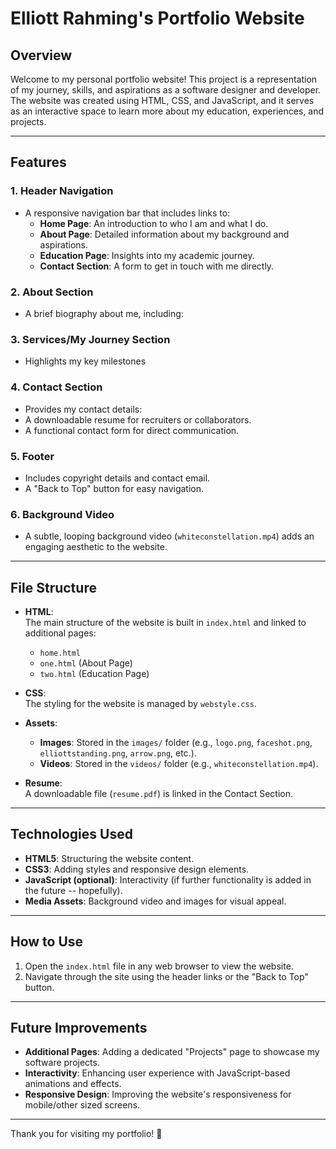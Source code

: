 # Elliott Rahming's Portfolio Website

## Overview

Welcome to my personal portfolio website! This project is a representation of my journey, skills, and aspirations as a software designer and developer. The website was created using HTML, CSS, and JavaScript, and it serves as an interactive space to learn more about my education, experiences, and projects.

---

## Features

### 1. **Header Navigation**
- A responsive navigation bar that includes links to:
  - **Home Page**: An introduction to who I am and what I do.
  - **About Page**: Detailed information about my background and aspirations.
  - **Education Page**: Insights into my academic journey.
  - **Contact Section**: A form to get in touch with me directly.

### 2. **About Section**
- A brief biography about me, including:

### 3. **Services/My Journey Section**
- Highlights my key milestones

### 4. **Contact Section**
- Provides my contact details:
- A downloadable resume for recruiters or collaborators.
- A functional contact form for direct communication.

### 5. **Footer**
- Includes copyright details and contact email.
- A "Back to Top" button for easy navigation.

### 6. **Background Video**
- A subtle, looping background video (`whiteconstellation.mp4`) adds an engaging aesthetic to the website.

---

## File Structure

- **HTML**:  
  The main structure of the website is built in `index.html` and linked to additional pages:
  - `home.html`  
  - `one.html` (About Page)  
  - `two.html` (Education Page)  

- **CSS**:  
  The styling for the website is managed by `webstyle.css`.

- **Assets**:  
  - **Images**: Stored in the `images/` folder (e.g., `logo.png`, `faceshot.png`, `elliottstanding.png`, `arrow.png`, etc.).
  - **Videos**: Stored in the `videos/` folder (e.g., `whiteconstellation.mp4`).

- **Resume**:  
  A downloadable file (`resume.pdf`) is linked in the Contact Section.

---

## Technologies Used

- **HTML5**: Structuring the website content.
- **CSS3**: Adding styles and responsive design elements.
- **JavaScript (optional)**: Interactivity (if further functionality is added in the future -- hopefully).
- **Media Assets**: Background video and images for visual appeal.

---

## How to Use

1. Open the `index.html` file in any web browser to view the website.
2. Navigate through the site using the header links or the "Back to Top" button.

---

## Future Improvements

- **Additional Pages**: Adding a dedicated "Projects" page to showcase my software projects.
- **Interactivity**: Enhancing user experience with JavaScript-based animations and effects.
- **Responsive Design**: Improving the website's responsiveness for mobile/other sized screens.

---

Thank you for visiting my portfolio! 🌟